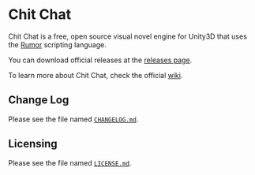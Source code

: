 Chit Chat
=========
Chit Chat is a free, open source visual novel engine for Unity3D that uses the
[Rumor](https://github.com/exodrifter/unity-rumor) scripting language.

You can download official releases at the [releases page](https://github.com/exodrifter/unity-chitchat/releases).

To learn more about Chit Chat, check the official [wiki](https://github.com/exodrifter/unity-chitchat/wiki).

Change Log
----------
Please see the file named [`CHANGELOG.md`](CHANGELOG.md).

Licensing
---------
Please see the file named [`LICENSE.md`](LICENSE.md).

